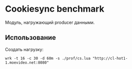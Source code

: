 # Cookiesync benchmark

Модуль, нагружающий producer данными.

## Использование

Создать нагрузку: 

```shell
wrk -t 16 -c 30 -d 60m -s ./prof/cs.lua "http://cl-hot1-1.moevideo.net:8080"
```
